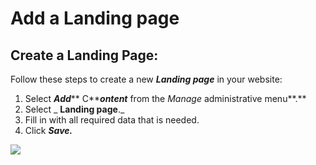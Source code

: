 # Add a Landing page

## Create a Landing Page:

Follow these steps to create a new _**Landing page**_ in your website:

1. Select _**Add**_** C**_**ontent**_ from the _Manage_ administrative menu**.**
2. Select _ **Landing page**._
3. Fill in with all required data that is needed.
4. Click _**Save.**_&#x20;

![](../../../.gitbook/assets/Create\_Landing\_page\_test\_qa\_varbase\_8\_8\_x\_development\_13\_07\_2020.png)
